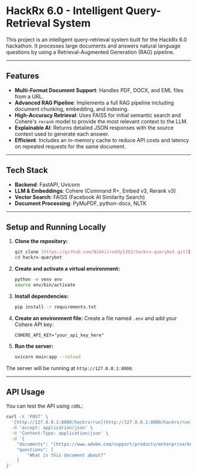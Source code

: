 # HackRx 6.0 - Intelligent Query-Retrieval System

This project is an intelligent query-retrieval system built for the HackRx 6.0 hackathon. It processes large documents and answers natural language questions by using a Retrieval-Augmented Generation (RAG) pipeline.

---

## Features

- **Multi-Format Document Support**: Handles PDF, DOCX, and EML files from a URL.
- **Advanced RAG Pipeline**: Implements a full RAG pipeline including document chunking, embedding, and indexing.
- **High-Accuracy Retrieval**: Uses FAISS for initial semantic search and Cohere's `rerank` model to provide the most relevant context to the LLM.
- **Explainable AI**: Returns detailed JSON responses with the source context used to generate each answer.
- **Efficient**: Includes an in-memory cache to reduce API costs and latency on repeated requests for the same document.

---

## Tech Stack

- **Backend**: FastAPI, Uvicorn
- **LLM & Embeddings**: Cohere (Command R+, Embed v3, Rerank v3)
- **Vector Search**: FAISS (Facebook AI Similarity Search)
- **Document Processing**: PyMuPDF, python-docx, NLTK

---

## Setup and Running Locally

1.  **Clone the repository:**
    ```bash
    git clone [https://github.com/Nikhilreddy1303/hackrx-querybot.git](https://github.com/Nikhilreddy1303/hackrx-querybot.git)
    cd hackrx-querybot
    ```

2.  **Create and activate a virtual environment:**
    ```bash
    python -m venv env
    source env/bin/activate
    ```

3.  **Install dependencies:**
    ```bash
    pip install -r requirements.txt
    ```

4.  **Create an environment file:**
    Create a file named `.env` and add your Cohere API key:
    ```
    COHERE_API_KEY="your_api_key_here"
    ```

5.  **Run the server:**
    ```bash
    uvicorn main:app --reload
    ```
The server will be running at `http://127.0.0.1:8000`.

---

## API Usage

You can test the API using `cURL`:

```bash
curl -X 'POST' \
  '[http://127.0.0.1:8000/hackrx/run](http://127.0.0.1:8000/hackrx/run)' \
  -H 'accept: application/json' \
  -H 'Content-Type: application/json' \
  -d '{
    "documents": "[https://www.adobe.com/support/products/enterprise/knowledgecenter/media/c4611_sample_explain.pdf](https://www.adobe.com/support/products/enterprise/knowledgecenter/media/c4611_sample_explain.pdf)",
    "questions": [
        "What is this document about?"
    ]
}'
```